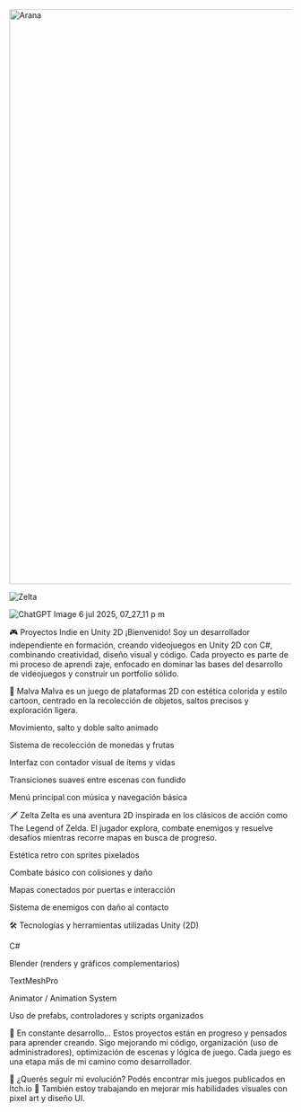 


<img width="1536" height="1024" alt="Arana" src="https://github.com/user-attachments/assets/990c27bd-e12b-4ab7-9f24-c5dee8e515ad" />





![Zelta](https://github.com/user-attachments/assets/cc74619a-8bbe-4d0b-a4c1-5979a5103eda)

![ChatGPT Image 6 jul 2025, 07_27_11 p m](https://github.com/user-attachments/assets/6acd2c6b-f41b-4cca-8592-f70f021036d0)



🎮 Proyectos Indie en Unity 2D
¡Bienvenido! Soy un desarrollador independiente en formación, creando videojuegos en Unity 2D con C#, combinando creatividad, diseño visual y código. Cada proyecto es parte de mi proceso de aprendi
zaje, enfocado en dominar las bases del desarrollo de videojuegos y construir un portfolio sólido.

🌿 Malva
Malva es un juego de plataformas 2D con estética colorida y estilo cartoon, centrado en la recolección de objetos, saltos precisos y exploración ligera.

Movimiento, salto y doble salto animado

Sistema de recolección de monedas y frutas

Interfaz con contador visual de ítems y vidas

Transiciones suaves entre escenas con fundido

Menú principal con música y navegación básica

🗡️ Zelta
Zelta es una aventura 2D inspirada en los clásicos de acción como The Legend of Zelda. El jugador explora, combate enemigos y resuelve desafíos mientras recorre mapas en busca de progreso.

Estética retro con sprites pixelados

Combate básico con colisiones y daño

Mapas conectados por puertas e interacción

Sistema de enemigos con daño al contacto

🛠️ Tecnologías y herramientas utilizadas
Unity (2D)

C#

Blender (renders y gráficos complementarios)

TextMeshPro

Animator / Animation System

Uso de prefabs, controladores y scripts organizados

🚧 En constante desarrollo...
Estos proyectos están en progreso y pensados para aprender creando. Sigo mejorando mi código, organización (uso de administradores), optimización de escenas y lógica de juego. Cada juego es una etapa más de mi camino como desarrollador.

📌 ¿Querés seguir mi evolución? Podés encontrar mis juegos publicados en Itch.io
🎨 También estoy trabajando en mejorar mis habilidades visuales con pixel art y diseño UI.
